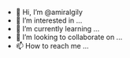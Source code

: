 - 👋 Hi, I’m @amiralgily
- 👀 I’m interested in ...
- 🌱 I’m currently learning ...
- 💞️ I’m looking to collaborate on ...
- 📫 How to reach me ...

<!---
amiralgily/amiralgily is a ✨ special ✨ repository because its `README.md` (this file) appears on your GitHub profile.
You can click the Preview link to take a look at your changes.
--->
